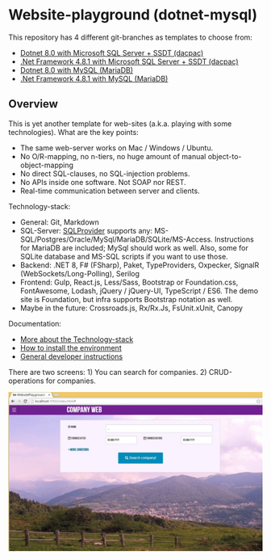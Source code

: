 

# Website-playground (dotnet-mysql) #

This repository has 4 different git-branches as templates to choose from:

- [Dotnet 8.0 with Microsoft SQL Server + SSDT (dacpac)](https://github.com/Thorium/WebsitePlayground/tree/dotnet-ssdt)
- [.Net Framework 4.8.1 with Microsoft SQL Server + SSDT (dacpac)](https://github.com/Thorium/WebsitePlayground/tree/net48-ssdt)
- [Dotnet 8.0 with MySQL (MariaDB)](https://github.com/Thorium/WebsitePlayground/tree/dotnet-mysql)
- [.Net Framework 4.8.1 with MySQL (MariaDB)](https://github.com/Thorium/WebsitePlayground/tree/net48-mysql)

## Overview ##

This is yet another template for web-sites (a.k.a. playing with some technologies).
What are the key points:

- The same web-server works on Mac / Windows / Ubuntu.
- No O/R-mapping, no n-tiers, no huge amount of manual object-to-object-mapping
- No direct SQL-clauses, no SQL-injection problems.
- No APIs inside one software. Not SOAP nor REST.
- Real-time communication between server and clients.

Technology-stack:

- General: Git, Markdown
- SQL-Server: [SQLProvider](https://github.com/fsprojects/SQLProvider) supports any: MS-SQL/Postgres/Oracle/MySql/MariaDB/SQLite/MS-Access. Instructions for MariaDB are included; MySql should work as well. Also, some for SQLite database and MS-SQL scripts if you want to use those.
- Backend: .NET 8, F# (FSharp), Paket, TypeProviders, Oxpecker, SignalR (WebSockets/Long-Polling), Serilog
- Frontend: Gulp, React.js, Less/Sass, Bootstrap or Foundation.css, FontAwesome, Lodash, jQuery / jQuery-UI, TypeScript / ES6. The demo site is Foundation, but infra supports Bootstrap notation as well.
- Maybe in the future: Crossroads.js, Rx/Rx.Js, FsUnit.xUnit, Canopy 

Documentation:

- [More about the Technology-stack](specifications/Technologies.md)
- [How to install the environment](specifications/Deployment.md)
- [General developer instructions](specifications/Development.md)


There are two screens: 1) You can search for companies. 2) CRUD-operations for companies.

![](specifications/ui.jpg)
